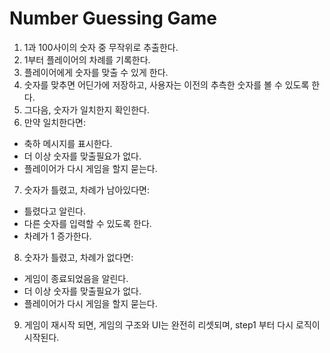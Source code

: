 # Number Guessing Game

1. 1과 100사이의 숫자 중 무작위로 추출한다.
2. 1부터 플레이어의 차례를 기록한다.
3. 플레이어에게 숫자를 맞출 수 있게 한다.
4. 숫자를 맞추면 어딘가에 저장하고, 사용자는 이전의 추측한 숫자를 볼 수 있도록 한다.
5. 그다음, 숫자가 일치한지 확인한다.
6. 만약 일치한다면:

- 축하 메시지를 표시한다.
- 더 이상 숫자를 맞출필요가 없다.
- 플레이어가 다시 게임을 할지 묻는다.

7. 숫자가 틀렸고, 차례가 남아있다면:

- 틀렸다고 알린다.
- 다른 숫자를 입력할 수 있도록 한다.
- 차례가 1 증가한다.

8. 숫자가 틀렸고, 차례가 없다면:

- 게임이 종료되었음을 알린다.
- 더 이상 숫자를 맞출필요가 없다.
- 플레이어가 다시 게임을 할지 묻는다.

9. 게임이 재시작 되면, 게임의 구조와 UI는 완전히 리셋되며, step1 부터 다시 로직이 시작된다.
